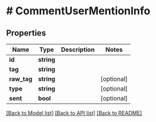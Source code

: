 # # CommentUserMentionInfo

## Properties

Name | Type | Description | Notes
------------ | ------------- | ------------- | -------------
**id** | **string** |  |
**tag** | **string** |  |
**raw_tag** | **string** |  | [optional]
**type** | **string** |  | [optional]
**sent** | **bool** |  | [optional]

[[Back to Model list]](../../README.md#models) [[Back to API list]](../../README.md#endpoints) [[Back to README]](../../README.md)

